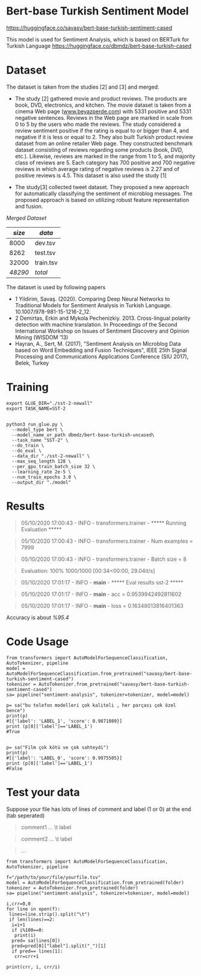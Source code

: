 # Bert-base Turkish Sentiment Model

https://huggingface.co/savasy/bert-base-turkish-sentiment-cased

This model is used for Sentiment Analysis, which is based on BERTurk for Turkish Language https://huggingface.co/dbmdz/bert-base-turkish-cased


# Dataset

The dataset is taken from the studies [2] and [3] and merged.

* The study [2] gathered movie and product reviews. The products are book, DVD, electronics, and kitchen.
The movie dataset is taken from a cinema Web page (www.beyazperde.com) with
5331 positive and 5331 negative sentences. Reviews in the Web page are marked in
scale from 0 to 5 by the users who made the reviews. The study considered a review
sentiment positive if the rating is equal to or bigger than 4, and negative if it is less
or equal to 2. They also built Turkish product review dataset from an online retailer
Web page. They constructed benchmark dataset consisting of reviews regarding some
products (book, DVD, etc.). Likewise, reviews are marked in the range from 1 to 5,
and majority class of reviews are 5. Each category has 700 positive and 700 negative
reviews in which average rating of negative reviews is 2.27 and of positive reviews
is 4.5. This dataset is also used the study [1]

* The study[3] collected tweet dataset. They proposed a new approach for automatically classifying the sentiment of microblog messages. The proposed approach is based on utilizing robust feature representation and fusion. 

*Merged Dataset* 

| *size*   | *data* |
|--------|----|
|   8000 |dev.tsv|
|   8262 |test.tsv|
|  32000 |train.tsv|
|  *48290* |*total*|


The dataset is used by following papers
 
* 1 Yildirim, Savaş. (2020). Comparing Deep Neural Networks to Traditional Models for Sentiment Analysis in Turkish Language. 10.1007/978-981-15-1216-2_12. 
* 2 Demirtas, Erkin and Mykola Pechenizkiy. 2013. Cross-lingual polarity detection with machine translation. In Proceedings of the Second International Workshop on Issues of Sentiment
Discovery and Opinion Mining (WISDOM ’13)
* Hayran, A.,   Sert, M. (2017), "Sentiment Analysis on Microblog Data based on Word Embedding and Fusion Techniques", IEEE 25th Signal Processing and Communications Applications Conference (SIU 2017), Belek, Turkey

# Training

```
export GLUE_DIR="./sst-2-newall"
export TASK_NAME=SST-2
 

python3 run_glue.py \
  --model_type bert \
  --model_name_or_path dbmdz/bert-base-turkish-uncased\
  --task_name "SST-2" \
  --do_train \
  --do_eval \
  --data_dir "./sst-2-newall" \
  --max_seq_length 128 \
  --per_gpu_train_batch_size 32 \
  --learning_rate 2e-5 \
  --num_train_epochs 3.0 \
  --output_dir "./model"

```




# Results

> 05/10/2020 17:00:43 - INFO - transformers.trainer -   ***** Running Evaluation *****

> 05/10/2020 17:00:43 - INFO - transformers.trainer -     Num examples = 7999

> 05/10/2020 17:00:43 - INFO - transformers.trainer -     Batch size = 8

>Evaluation: 100% 1000/1000 [00:34<00:00, 29.04it/s]

>05/10/2020 17:01:17 - INFO - __main__ -   ***** Eval results sst-2 *****

>05/10/2020 17:01:17 - INFO - __main__ -     acc = 0.9539942492811602

>05/10/2020 17:01:17 - INFO - __main__ -     loss = 0.16348013816401363


Accuracy is about *%95.4*
# Code Usage

```
from transformers import AutoModelForSequenceClassification, AutoTokenizer, pipeline
model = AutoModelForSequenceClassification.from_pretrained("savasy/bert-base-turkish-sentiment-cased")
tokenizer = AutoTokenizer.from_pretrained("savasy/bert-base-turkish-sentiment-cased")
sa= pipeline("sentiment-analysis", tokenizer=tokenizer, model=model)

p= sa("bu telefon modelleri çok kaliteli , her parçası çok özel bence")
print(p)
#[{'label': 'LABEL_1', 'score': 0.9871089}]
print (p[0]['label']=='LABEL_1')
#True


p= sa("Film çok kötü ve çok sahteydi")
print(p)
#[{'label': 'LABEL_0', 'score': 0.9975505}]
print (p[0]['label']=='LABEL_1')
#False
```

# Test your data

Suppose your file has lots of lines of comment and label (1 or 0) at the end  (tab seperated)

> comment1 ... \t label

> comment2 ... \t label
 
> ...



```
from transformers import AutoModelForSequenceClassification, AutoTokenizer, pipeline

f="/path/to/your/file/yourfile.tsv"
model = AutoModelForSequenceClassification.from_pretrained(folder)
tokenizer = AutoTokenizer.from_pretrained(folder)
sa= pipeline("sentiment-analysis", tokenizer=tokenizer, model=model)

i,crr=0,0
for line in open(f):
 lines=line.strip().split("\t")
 if len(lines)==2:
  i=i+1
  if i%100==0:
   print(i)
  pred= sa(lines[0])
  pred=pred[0]["label"].split("_")[1]
  if pred== lines[1]:
   crr=crr+1

print(crr, i, crr/i)
```





